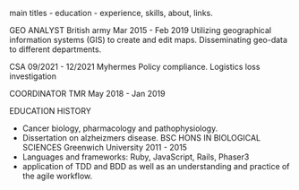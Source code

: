 main titles - education - experience, skills, about, links.

GEO ANALYST
British army
Mar 2015 - Feb 2019
Utilizing geographical information systems (GIS) to
create and edit maps.
Disseminating geo-data to different departments.

CSA
09/2021 - 12/2021
Myhermes
Policy compliance.
Logistics loss investigation

COORDINATOR
TMR
May 2018 - Jan 2019

EDUCATION HISTORY

- Cancer biology, pharmacology and pathophysiology.
- Dissertation on alzheizmers disease.
  BSC HONS IN BIOLOGICAL
  SCIENCES
  Greenwich University
  2011 - 2015
- Languages and frameworks: Ruby, JavaScript, Rails,
  Phaser3
- application of TDD and BDD as well as an understanding
  and practice of the agile workflow.
